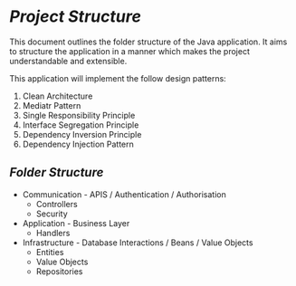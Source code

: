# ___Project Structure___
This document outlines the folder structure of the Java application. It aims to structure the application in a manner which makes the project understandable and extensible.

This application will implement the follow design patterns:
1. Clean Architecture
2. Mediatr Pattern
3. Single Responsibility Principle
4. Interface Segregation Principle
4. Dependency Inversion Principle
5. Dependency Injection Pattern

## ___Folder Structure___

- Communication - APIS / Authentication / Authorisation
    - Controllers
    - Security
- Application - Business Layer
    - Handlers
- Infrastructure - Database Interactions / Beans / Value Objects
    - Entities
    - Value Objects
    - Repositories

